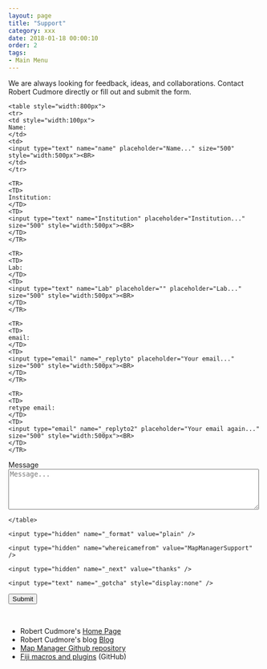 ```yaml
---
layout: page
title: "Support"
category: xxx
date: 2018-01-18 00:00:10
order: 2
tags:
- Main Menu
---
```


<head>
  <style>
  <link rel="stylesheet" href="http://maxcdn.bootstrapcdn.com/bootstrap/3.3.5/css/bootstrap.min.css">
</style>
</head>

We are always looking for feedback, ideas, and collaborations. Contact Robert Cudmore directly or fill out and submit the form.

<form action="//formspree.io/robert.cudmore@gmail.com"
      method="POST">
    
    <table style="width:800px">
    <tr>
    <td style="width:100px">
    Name:
    </td>
    <td>
    <input type="text" name="name" placeholder="Name..." size="500" style="width:500px"><BR>
	</td>
	</tr>

    <TR>
    <TD>
    Institution:
    </TD>
    <TD>
    <input type="text" name="Institution" placeholder="Institution..." size="500" style="width:500px"><BR>
	</TD>
	</TR>
	
    <TR>
    <TD>
    Lab:
    </TD>
    <TD>
    <input type="text" name="Lab" placeholder="" placeholder="Lab..." size="500" style="width:500px"><BR>
    </TD>
    </TR>
    
    <TR>
    <TD>
    email:
    </TD>
    <TD>
    <input type="email" name="_replyto" placeholder="Your email..." size="500" style="width:500px"><BR>
    </TD>
    </TR>
    
    <TR>
    <TD>
    retype email:
    </TD>
    <TD>
    <input type="email" name="_replyto2" placeholder="Your email again..." size="500" style="width:500px"><BR>
    </TD>
    </TR>

<TR>
<TD>
Message
</TD>
<TD>
    <textarea name="message" rows="5" cols="48" placeholder="Message..."  size="500" style="width:500px"></textarea>
</TD>
</TR>

	</table>

	<input type="hidden" name="_format" value="plain" />

	<input type="hidden" name="whereicamefrom" value="MapManagerSupport" />

    <input type="hidden" name="_next" value="thanks" />

	<input type="text" name="_gotcha" style="display:none" />

 <TR>
 <TD>
	<input type="submit" class="btn btn-primary btn-md" value="Submit">

 </TD>
 </TR>
</form>

<BR>

- Robert Cudmore's <A HREF="http://robertcudmore.org/" target="_blank">Home Page</A>
- Robert Cudmore's blog <A HREF="http://cudmore.github.io/" target="_blank">Blog</A>
- <A HREF="https://github.com/mapmanager" target="_blank">Map Manager Github repository</A>
- <A HREF="https://github.com/cudmore/bob-fiji-plugins" target="_blank">Fiji macros and plugins</A> (GitHub)

<BR>
